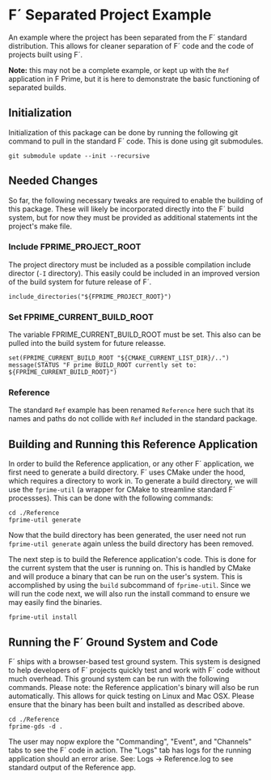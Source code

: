 # F´ Separated Project Example
An example where the project has been separated from the F´ standard distribution. This allows for
cleaner separation of F´ code and the code of projects built using F´.

**Note:** this may not be a complete example, or kept up with the `Ref` application in F Prime, but
it is here to demonstrate the basic functioning of separated builds.

## Initialization

Initialization of this package can be done by running the following git command to pull in the
standard F´ code. This is done using git submodules.


```
git submodule update --init --recursive
```

## Needed Changes

So far, the following necessary tweaks are required to enable the building of this package. These
will likely be incorporated directly into the F´ build system, but for now they must be provided
as additional statements int the project's make file.

### Include FPRIME_PROJECT_ROOT

The project directory must be included as a possible compilation include director (`-I` directory).
This easily could be included in an improved version of the build system for future release of F´.
```
include_directories("${FPRIME_PROJECT_ROOT}")
```

### Set FPRIME_CURRENT_BUILD_ROOT

The variable FPRIME_CURRENT_BUILD_ROOT must be set. This also can be pulled into the build system
for future releasse.

```
set(FPRIME_CURRENT_BUILD_ROOT "${CMAKE_CURRENT_LIST_DIR}/..")
message(STATUS "F prime BUILD_ROOT currently set to: ${FPRIME_CURRENT_BUILD_ROOT}")
```

### Reference

The standard `Ref` example has been renamed `Reference` here such that its names and paths do not
collide with `Ref` included in the standard package.

## Building and Running this Reference Application

In order to build the Reference application, or any other F´ application, we first need to generate a build directory.  F´ uses CMake under the hood,
which requires a directory to work in. To generate a build directory, we will use the `fprime-util` (a wrapper for CMake to streamline standard 
F´ processses). This can be done with the following commands:

```
cd ./Reference
fprime-util generate
```

Now that the build directory has been generated, the user need not run `fprime-util generate` again unless the build directory has been removed.

The next step is to build the Reference application's code. This is done for the current system that the user is running on. This is handled by CMake
and will produce a binary that can be run on the user's system. This is accomplished by using the `build` subcommand of `fprime-util`. Since we
will run the code next, we will also run the install command to ensure we may easily find the binaries.

```
fprime-util install
```

## Running the F´ Ground System and Code

F´ ships with a browser-based test ground system. This system is designed to help developers of F´ projects quickly test and work with F´ code
without much overhead. This ground system can be run with the following commands. Please note: the Reference application's binary will also be run
automatically.  This allows for quick testing on Linux and Mac OSX. Please ensure that the binary has been built and installed as described above.

```
cd ./Reference
fprime-gds -d .
```

The user may nopw explore the "Commanding", "Event", and "Channels" tabs to see the F´ code in action.  The "Logs" tab has logs for the running
application should an error arise.  See: Logs -> Reference.log to see standard output of the Reference app.


